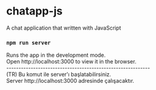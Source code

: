 # chatapp-js
A chat application that written with JavaScript

### `npm run server`
Runs the app in the development mode.<br />
Open http://localhost:3000 to view it in the browser.<br />
-----------------------------------------------------------<br />
(TR) Bu komut ile server'ı başlatabilirsiniz.<br />
Server http://localhost:3000 adresinde çalışacaktır.
